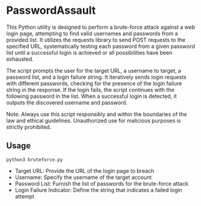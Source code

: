 # PasswordAssault #

This Python utility is designed to perform a brute-force attack against a web login page, attempting to find valid usernames and passwords from a provided list. It utilizes the requests library to send POST requests to the specified URL, systematically testing each password from a given password list until a successful login is achieved or all possibilities have been exhausted.

The script prompts the user for the target URL, a username to target, a password list, and a login failure string. It iteratively sends login requests with different passwords, checking for the presence of the login failure string in the response. If the login fails, the script continues with the following password in the list. When a successful login is detected, it outputs the discovered username and password.

Note: Always use this script responsibly and within the boundaries of the law and ethical guidelines. Unauthorized use for malicious purposes is strictly prohibited.

## Usage ##

```python3 bruteforce.py```

- Target URL: Provide the URL of the login page to breach
- Username: Specify the username of the target account
- Password List: Furnish the list of passwords for the brute-force attack
- Login Failure Indicator: Define the string that indicates a failed login attempt
